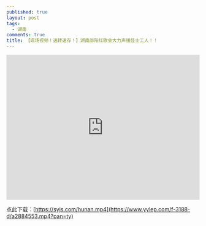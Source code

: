 ```yaml
---
published: true
layout: post
tags:
  - 湖南
comments: true
title: 【现场视频！速转速存！】湖南邵阳红歌会大力声援佳士工人！！
---
```


<div style="width: 100%; height: 0px; position: relative; padding-bottom: 75.000%;"><iframe src="https://www.yylep.com/f-3188-h5/a2884553.mp4?pan=ty" frameborder="0" width="100%" height="100%" allowfullscreen style="width: 100%; height: 100%; position: absolute;"></iframe></div>

点此下载：[https://syjs.com/hunan.mp4](https://www.yylep.com/f-3188-d/a2884553.mp4?pan=ty)
